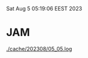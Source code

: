 Sat Aug  5 05:19:06 EEST 2023
# JAM
<a href='./cache/202308/05_05.log'>./cache/202308/05_05.log</a>
